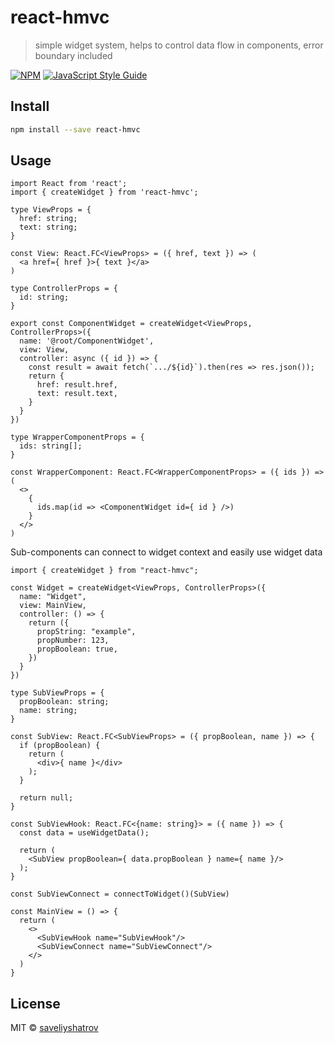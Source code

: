 # react-hmvc

> simple widget system, helps to control data flow in components, error boundary included

[![NPM](https://img.shields.io/npm/v/react-hmvc.svg)](https://www.npmjs.com/package/react-hmvc) [![JavaScript Style Guide](https://img.shields.io/badge/code_style-standard-brightgreen.svg)](https://standardjs.com)

## Install

```bash
npm install --save react-hmvc
```

## Usage

```tsx
import React from 'react';
import { createWidget } from 'react-hmvc';

type ViewProps = {
  href: string;
  text: string;
}

const View: React.FC<ViewProps> = ({ href, text }) => (
  <a href={ href }>{ text }</a>
)

type ControllerProps = {
  id: string;
}

export const ComponentWidget = createWidget<ViewProps, ControllerProps>({
  name: '@root/ComponentWidget',
  view: View,
  controller: async ({ id }) => {
    const result = await fetch(`.../${id}`).then(res => res.json());
    return {
      href: result.href,
      text: result.text,
    }
  }
})

type WrapperComponentProps = {
  ids: string[];
}

const WrapperComponent: React.FC<WrapperComponentProps> = ({ ids }) => (
  <>
    {
      ids.map(id => <ComponentWidget id={ id } />)
    }
  </>
)
```

Sub-components can connect to widget context and easily use widget data

```tsx
import { createWidget } from "react-hmvc";

const Widget = createWidget<ViewProps, ControllerProps>({
  name: "Widget",
  view: MainView,
  controller: () => {
    return ({
      propString: "example",
      propNumber: 123,
      propBoolean: true,
    })
  }
})

type SubViewProps = {
  propBoolean: string;
  name: string;
}

const SubView: React.FC<SubViewProps> = ({ propBoolean, name }) => {
  if (propBoolean) {
    return (
      <div>{ name }</div>
    );
  }

  return null;
}

const SubViewHook: React.FC<{name: string}> = ({ name }) => {
  const data = useWidgetData();

  return (
    <SubView propBoolean={ data.propBoolean } name={ name }/>
  );
}

const SubViewConnect = connectToWidget()(SubView)

const MainView = () => {
  return (
    <>
      <SubViewHook name="SubViewHook"/>
      <SubViewConnect name="SubViewConnect"/>
    </>
  )
}
```

## License

MIT © [saveliyshatrov](https://github.com/saveliyshatrov)
